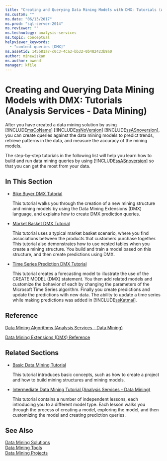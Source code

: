 ```yaml
---
title: "Creating and Querying Data Mining Models with DMX: Tutorials (Analysis Services - Data Mining) | Microsoft Docs"
ms.custom: ""
ms.date: "06/13/2017"
ms.prod: "sql-server-2014"
ms.reviewer: ""
ms.technology: analysis-services
ms.topic: conceptual
helpviewer_keywords: 
  - "content queries [DMX]"
ms.assetid: 145b81a7-c0c3-4ca3-bb32-0b482423b9a0
author: minewiskan
ms.author: owend
manager: kfile
---
```

# Creating and Querying Data Mining Models with DMX: Tutorials (Analysis Services - Data Mining)
  After you have created a data mining solution by using [!INCLUDE[msCoName](../includes/msconame-md.md)] [!INCLUDE[ssNoVersion](../includes/ssnoversion-md.md)] [!INCLUDE[ssASnoversion](../includes/ssasnoversion-md.md)], you can create queries against the data mining models to predict trends, retrieve patterns in the data, and measure the accuracy of the mining models.  
  
 The step-by-step tutorials in the following list will help you learn how to build and run data mining queries by using [!INCLUDE[ssASnoversion](../includes/ssasnoversion-md.md)] so that you can get the most from your data.  
  
## In This Section  
  
-   [Bike Buyer DMX Tutorial](../../2014/tutorials/bike-buyer-dmx-tutorial.md)  
  
     This tutorial walks you through the creation of a new mining structure and mining models by using the Data Mining Extensions (DMX) language, and explains how to create DMX prediction queries.  
  
-   [Market Basket DMX Tutorial](../../2014/tutorials/market-basket-dmx-tutorial.md)  
  
     This tutorial uses a typical market basket scenario, where you find associations between the products that customers purchase together. This tutorial also demonstrates how to use nested tables when you create a mining structure. You build and train a model based on this structure, and then create predictions using DMX.  
  
-   [Time Series Prediction DMX Tutorial](../../2014/tutorials/time-series-prediction-dmx-tutorial.md)  
  
     This tutorial creates a forecasting model to illustrate the use of the CREATE MODEL (DMX) statement. You then add related models and customize the behavior of each by changing the parameters of the Microsoft Time Series algorithm. Finally you create predictions and update the predictions with new data. The ability to update a time series while making predictions was added in [!INCLUDE[ssKatmai](../includes/sskatmai-md.md)].  
  
## Reference  
 [Data Mining Algorithms &#40;Analysis Services - Data Mining&#41;](../../2014/analysis-services/data-mining/data-mining-algorithms-analysis-services-data-mining.md)  
  
 [Data Mining Extensions &#40;DMX&#41; Reference](/sql/dmx/data-mining-extensions-dmx-reference)  
  
## Related Sections  
  
-   [Basic Data Mining Tutorial](../../2014/tutorials/basic-data-mining-tutorial.md)  
  
     This tutorial introduces basic concepts, such as how to create a project and how to build mining structures and mining models.  
  
-   [Intermediate Data Mining Tutorial &#40;Analysis Services - Data Mining&#41;](../../2014/tutorials/intermediate-data-mining-tutorial-analysis-services-data-mining.md)  
  
     This tutorial contains a number of independent lessons, each introducing you to a different model type. Each lesson walks you through the process of creating a model, exploring the model, and then customizing the model and creating prediction queries.  
  
## See Also  
 [Data Mining Solutions](../../2014/analysis-services/data-mining/data-mining-solutions.md)   
 [Data Mining Tools](../../2014/analysis-services/data-mining/data-mining-tools.md)   
 [Data Mining Projects](../../2014/analysis-services/data-mining/data-mining-projects.md)  
  
  
